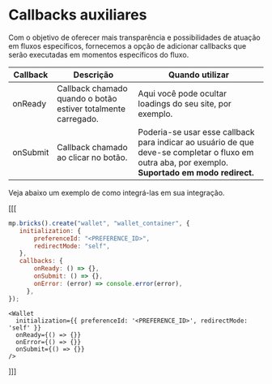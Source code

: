 # Callbacks auxiliares

Com o objetivo de oferecer mais transparência e possibilidades de atuação em fluxos específicos, fornecemos a opção de adicionar callbacks que serão executadas em momentos específicos do fluxo.

| Callback | Descrição | Quando utilizar |
| --- |--- | --- | 
| onReady | Callback chamado quando o botão estiver totalmente carregado.  | Aqui você pode ocultar loadings do seu site, por exemplo. |
| onSubmit | Callback chamado ao clicar no botão. | Poderia-se usar esse callback para indicar ao usuário de que deve-se completar o fluxo em outra aba, por exemplo. **Suportado em modo redirect.** |

Veja abaixo um exemplo de como integrá-las em sua integração.

[[[
```Javascript
mp.bricks().create("wallet", "wallet_container", {
   initialization: {
       preferenceId: "<PREFERENCE_ID>",
       redirectMode: "self",
   },
   callbacks: {
       onReady: () => {},
       onSubmit: () => {},
       onError: (error) => console.error(error),
     },
});
```
```react-jsx
<Wallet
  initialization={{ preferenceId: '<PREFERENCE_ID>', redirectMode: 'self' }}
  onReady={() => {}}
  onError={() => {}}
  onSubmit={() => {}}
/>
```
]]]